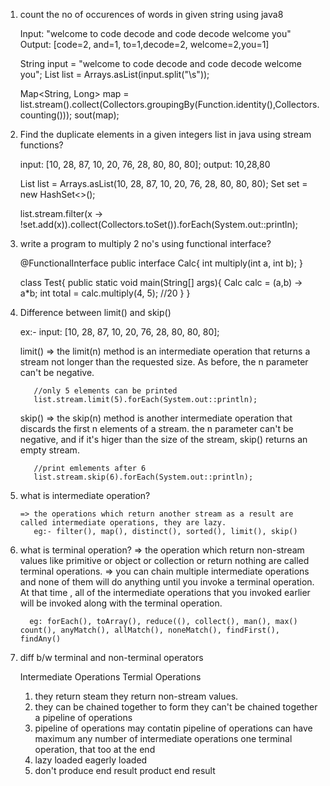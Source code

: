 1. count the no of occurences of words in given string using java8
    
    Input: "welcome to code decode and code decode welcome you"
    Output: [code=2, and=1, to=1,decode=2, welcome=2,you=1]
    
    String input = "welcome to code decode and code decode welcome you";
    List<String> list = Arrays.asList(input.split("\\s"));
    
    Map<String, Long> map = list.stream().collect(Collectors.groupingBy(Function.identity(),Collectors.counting()));
    sout(map);

2. Find the duplicate elements in a given integers list in java using stream functions?
  
    input: [10, 28, 87, 10, 20, 76, 28, 80, 80, 80];
    output: 10,28,80
      
    List<Integer> list = Arrays.asList(10, 28, 87, 10, 20, 76, 28, 80, 80, 80);
    Set<Integer> set = new HashSet<>();
    
    list.stream.filter(x -> !set.add(x)).collect(Collectors.toSet()).forEach(System.out::println);

3. write a program to multiply 2 no's using functional interface?
    
    @FunctionalInterface
    public interface Calc{
      int multiply(int a, int b);
    }
    
    class Test{
      public static void main(String[] args){
        Calc calc = (a,b) -> a*b;
        int total = calc.multiply(4, 5); //20
      }
    }

4. Difference between limit() and skip()
  
      ex:- input: [10, 28, 87, 10, 20, 76, 28, 80, 80, 80];
  
      limit() => the limit(n) method is an intermediate operation that returns a stream not longer than the requested size. As before, the n parameter can't be
                  negative.
          
          //only 5 elements can be printed
          list.stream.limit(5).forEach(System.out::println);

      skip() => the skip(n) method is another intermediate operation that discards the first n elements of a stream. the n parameter can't be negative, and if it's
                higer than the size of the stream, skip() returns an empty stream.
            
          //print emlements after 6 
          list.stream.skip(6).forEach(System.out::println);

5. what is intermediate operation?
    
       => the operations which return another stream as a result are called intermediate operations, they are lazy.
          eg:- filter(), map(), distinct(), sorted(), limit(), skip()
            
6. what is terminal operation?
       => the operation which return non-stream values like primitive or object or collection or return  nothing are called terminal operations.
       => you can chain multiple intermediate operations and none of them will do anything until you invoke a terminal operation. 
         At that time , all of the intermediate operations that you invoked earlier will be invoked along with the terminal operation.
         
         eg: forEach(), toArray(), reduce((), collect(), man(), max() count(), anyMatch(), allMatch(), noneMatch(), findFirst(), findAny()
                                          

7. diff b/w terminal and non-terminal operators
      
      Intermediate Operations                       Termial Operations
      
      1. they return steam                          they return non-stream values.
      2. they can be chained together to form       they can't be chained together
         a pipeline of operations
      3. pipeline of operations may contatin        pipeline of operations can have maximum
         any number of intermediate operations      one terminal operation, that too at the end
      4. lazy loaded                                eagerly loaded
      5. don't produce end result                   product end result
           
  
  
  
  
  
  
  
  
  
  
  
  
  
  
  
  
    
